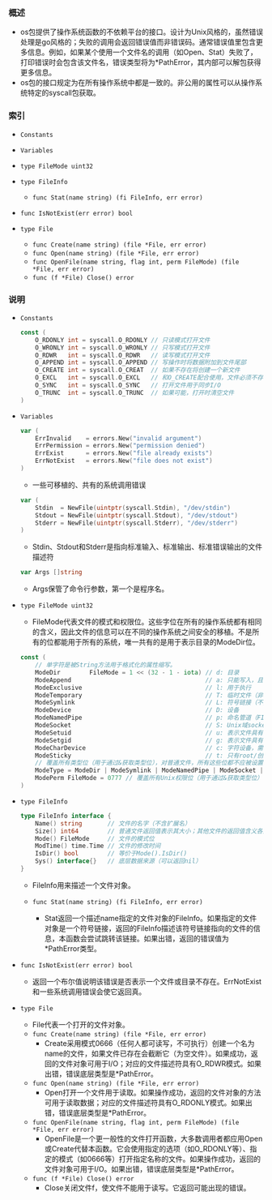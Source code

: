 ### 概述
+ os包提供了操作系统函数的不依赖平台的接口。设计为Unix风格的，虽然错误处理是go风格的；失败的调用会返回错误值而非错误码。通常错误值里包含更多信息。例如，如果某个使用一个文件名的调用（如Open、Stat）失败了，打印错误时会包含该文件名，错误类型将为*PathError，其内部可以解包获得更多信息。
+ os包的接口规定为在所有操作系统中都是一致的。非公用的属性可以从操作系统特定的syscall包获取。

### 索引

+ `Constants`

+ `Variables`

+ `type FileMode uint32`

+ `type FileInfo`
    + `func Stat(name string) (fi FileInfo, err error)`

+ `func IsNotExist(err error) bool`

+ `type File`
    + `func Create(name string) (file *File, err error)`
    + `func Open(name string) (file *File, err error)`
    + `func OpenFile(name string, flag int, perm FileMode) (file *File, err error)`
    + `func (f *File) Close() error`

### 说明

+ `Constants`
    ```go
    const (
        O_RDONLY int = syscall.O_RDONLY // 只读模式打开文件
        O_WRONLY int = syscall.O_WRONLY // 只写模式打开文件
        O_RDWR   int = syscall.O_RDWR   // 读写模式打开文件
        O_APPEND int = syscall.O_APPEND // 写操作时将数据附加到文件尾部
        O_CREATE int = syscall.O_CREAT  // 如果不存在将创建一个新文件
        O_EXCL   int = syscall.O_EXCL   // 和O_CREATE配合使用，文件必须不存在
        O_SYNC   int = syscall.O_SYNC   // 打开文件用于同步I/O
        O_TRUNC  int = syscall.O_TRUNC  // 如果可能，打开时清空文件
    )
    ```

+ `Variables`
    ```go
    var (
        ErrInvalid    = errors.New("invalid argument")
        ErrPermission = errors.New("permission denied")
        ErrExist      = errors.New("file already exists")
        ErrNotExist   = errors.New("file does not exist")
    )
    ```
    + 一些可移植的、共有的系统调用错误
    ```go
    var (
        Stdin  = NewFile(uintptr(syscall.Stdin), "/dev/stdin")
        Stdout = NewFile(uintptr(syscall.Stdout), "/dev/stdout")
        Stderr = NewFile(uintptr(syscall.Stderr), "/dev/stderr")
    )
    ```
    + Stdin、Stdout和Stderr是指向标准输入、标准输出、标准错误输出的文件描述符
    ```go
    var Args []string
    ```
    + Args保管了命令行参数，第一个是程序名。

+ `type FileMode uint32`
    + FileMode代表文件的模式和权限位。这些字位在所有的操作系统都有相同的含义，因此文件的信息可以在不同的操作系统之间安全的移植。不是所有的位都能用于所有的系统，唯一共有的是用于表示目录的ModeDir位。
    ```go
    const (
        // 单字符是被String方法用于格式化的属性缩写。
        ModeDir        FileMode = 1 << (32 - 1 - iota) // d: 目录
        ModeAppend                                     // a: 只能写入，且只能写入到末尾
        ModeExclusive                                  // l: 用于执行
        ModeTemporary                                  // T: 临时文件（非备份文件）
        ModeSymlink                                    // L: 符号链接（不是快捷方式文件）
        ModeDevice                                     // D: 设备
        ModeNamedPipe                                  // p: 命名管道（FIFO）
        ModeSocket                                     // S: Unix域socket
        ModeSetuid                                     // u: 表示文件具有其创建者用户id权限
        ModeSetgid                                     // g: 表示文件具有其创建者组id的权限
        ModeCharDevice                                 // c: 字符设备，需已设置ModeDevice
        ModeSticky                                     // t: 只有root/创建者能删除/移动文件
        // 覆盖所有类型位（用于通过&获取类型位），对普通文件，所有这些位都不应被设置
        ModeType = ModeDir | ModeSymlink | ModeNamedPipe | ModeSocket | ModeDevice
        ModePerm FileMode = 0777 // 覆盖所有Unix权限位（用于通过&获取类型位）
    )
    ```

+ `type FileInfo`
    ```go
    type FileInfo interface {
        Name() string       // 文件的名字（不含扩展名）
        Size() int64        // 普通文件返回值表示其大小；其他文件的返回值含义各系统不同
        Mode() FileMode     // 文件的模式位
        ModTime() time.Time // 文件的修改时间
        IsDir() bool        // 等价于Mode().IsDir()
        Sys() interface{}   // 底层数据来源（可以返回nil）
    }
    ```
    + FileInfo用来描述一个文件对象。

    + `func Stat(name string) (fi FileInfo, err error)`
        + Stat返回一个描述name指定的文件对象的FileInfo。如果指定的文件对象是一个符号链接，返回的FileInfo描述该符号链接指向的文件的信息，本函数会尝试跳转该链接。如果出错，返回的错误值为*PathError类型。

+ `func IsNotExist(err error) bool`
    + 返回一个布尔值说明该错误是否表示一个文件或目录不存在。ErrNotExist和一些系统调用错误会使它返回真。

+ `type File`
    + File代表一个打开的文件对象。
    + `func Create(name string) (file *File, err error)`
        + Create采用模式0666（任何人都可读写，不可执行）创建一个名为name的文件，如果文件已存在会截断它（为空文件）。如果成功，返回的文件对象可用于I/O；对应的文件描述符具有O_RDWR模式。如果出错，错误底层类型是*PathError。
    + `func Open(name string) (file *File, err error)`
        + Open打开一个文件用于读取。如果操作成功，返回的文件对象的方法可用于读取数据；对应的文件描述符具有O_RDONLY模式。如果出错，错误底层类型是*PathError。
    + `func OpenFile(name string, flag int, perm FileMode) (file *File, err error)`
        + OpenFile是一个更一般性的文件打开函数，大多数调用者都应用Open或Create代替本函数。它会使用指定的选项（如O_RDONLY等）、指定的模式（如0666等）打开指定名称的文件。如果操作成功，返回的文件对象可用于I/O。如果出错，错误底层类型是*PathError。
    + `func (f *File) Close() error`
        + Close关闭文件f，使文件不能用于读写。它返回可能出现的错误。